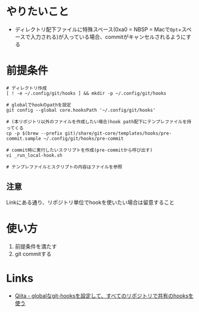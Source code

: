 # やりたいこと
- ディレクトリ配下ファイルに特殊スペース(0xa0 = NBSP = Macで`Opt`+スペースで入力される)が入っている場合、commitがキャンセルされるようにする
 
# 前提条件
```shell
# ディレクトリ作成
[ ! -e ~/.config/git/hooks ] && mkdir -p ~/.config/git/hooks

# globalでhookのpathを設定
git config --global core.hooksPath '~/.config/git/hooks'

# (本リポジトリ以外のファイルを作成したい場合)hook path配下にテンプレファイルを持ってくる
cp -p $(brew --prefix git)/share/git-core/templates/hooks/pre-commit.sample ~/.config/git/hooks/pre-commit

# commit時に実行したいスクリプトを作成(pre-commitから呼び出す)
vi _run_local-hook.sh

# テンプレファイルとスクリプトの内容はファイルを参照
```

## 注意
Linkにある通り、リポジトリ単位でhookを使いたい場合は留意すること

# 使い方
1. 前提条件を満たす
1. git commitする

# Links
- [Qiita - globalなgit-hooksを設定して、すべてのリポジトリで共有のhooksを使う](https://qiita.com/ik-fib/items/55edad2e5f5f06b3ddd1)
